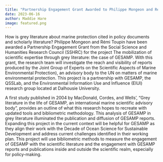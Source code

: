 ```yaml
---
title: "Partnership Engagement Grant Awarded to Philippe Mongeon and Rémi Toupin"
date: 2023-06-16
author: Maddie Hare
image: featured.png
---
```


How is grey literature about marine protection cited in policy documents and scholarly literature? Philippe Mongeon and Rémi Toupin have been awarded a Partnership Engagement Grant from the Social Science and Humanities Research Council (SSHRC) for the project The mobilization of scientific expertise through grey literature: the case of GESAMP. With this grant, the research team will investigate the reach and visibility of reports produced by the Joint Group of Experts on the Scientific Aspects of Marine Environmental Protection), an advisory body to the UN on matters of marine environmental protection. This project is a partnership with GESAMP, the QSSLab, and the Environmental Information Use and Influence (EIUI) research group located at Dalhousie University.

A first study published in 2004 by MacDonald, Cordes, and Wells’, “Grey literature in the life of GESAMP, an international marine scientific advisory body”, provides an outline of what this research hopes to recreate with updated tools and bibliometric methodology. This analysis of GESAMP in grey literature illuminated the publication and diffusion of GESAMP reports. Expanding this project in the current context will be helpful for GESAMP as they align their work with the Decade of Ocean Science for Sustainable Development and address current challenges identified in their working plan. This project will use bibliometric methods to measure the engagement of GESAMP with the scientific literature and the engagement with GESAMP reports and publications inside and outside the scientific realm, especially for policy-making.
